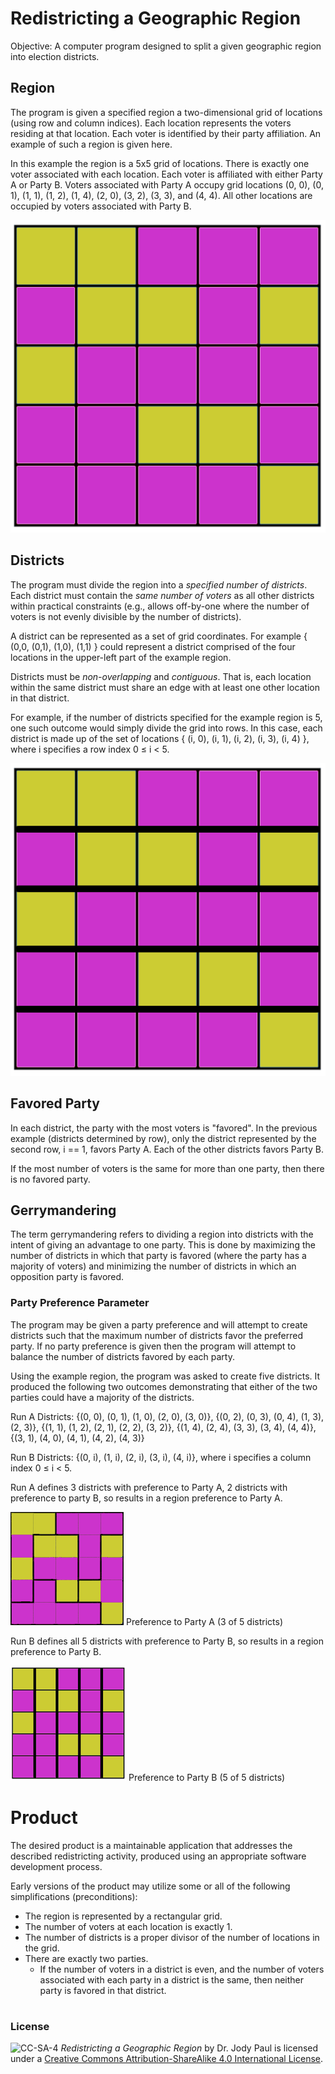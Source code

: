 # Redistricting a Geographic Region

Objective: A computer program designed to split a given geographic region into election districts.

## Region

The program is given a specified region a two-dimensional grid of locations (using row and column indices).  Each location represents the voters residing at that location.  Each voter is identified by their party affiliation.  An example of such a region is given here.

In this example the region is a 5x5 grid of locations. There is exactly one voter associated with each location. Each voter is affiliated with either Party A or Party B. Voters associated with Party A occupy grid locations (0, 0), (0, 1), (1, 1), (1, 2), (1, 4), (2, 0), (3, 2), (3, 3), and (4, 4). All other locations are occupied by voters associated with Party B.


![5x5 Region of Locations matching the textual description](/images/grid_5x5.gif)
 

## Districts

The program must divide the region into a _specified number of districts_. Each district must contain the _same number of voters_ as all other districts within practical constraints (e.g., allows off-by-one where the number of voters is not evenly divisible by the number of districts).

A district can be represented as a set of grid coordinates.  For example { (0,0, (0,1), (1,0), (1,1) } could represent a district comprised of the four locations in the upper-left part of the example region.

Districts must be _non-overlapping_ and _contiguous_. That is, each location within the same district must share an edge with at least one other location in that district.

For example, if the number of districts specified for the example region is 5, one such outcome would simply divide the grid into rows.  In this case, each district is made up of the set of locations { (i, 0), (i, 1), (i, 2), (i, 3), (i, 4) }, where i specifies a row index 0 ≤ i < 5.

![Example Region with Districts by Row](/images/rows.gif)

 

## Favored Party

In each district, the party with the most voters is "favored". In the previous example (districts determined by row), only the district represented by the second row, i == 1, favors Party A. Each of the other districts favors Party B.

If the most number of voters is the same for more than one party, then there is no favored party.

 

## Gerrymandering

The term gerrymandering refers to dividing a region into districts with the intent of giving an advantage to one party. This is done by maximizing the number of districts in which that party is favored (where the party has a majority of voters) and minimizing the number of districts in which an opposition party is favored.

 

### Party Preference Parameter

The program may be given a party preference and will attempt to create districts such that the maximum number of districts favor the preferred party. If no party preference is given then the program will attempt to balance the number of districts favored by each party.

Using the example region, the program was asked to create five districts. It produced the following two outcomes demonstrating that either of the two parties could have a majority of the districts.

Run A Districts:  {(0, 0), (0, 1), (1, 0), (2, 0), (3, 0)}, {(0, 2), (0, 3), (0, 4), (1, 3), (2, 3)}, {(1, 1), (1, 2), (2, 1), (2, 2), (3, 2)}, {(1, 4), (2, 4), (3, 3), (3, 4), (4, 4)}, {(3, 1), (4, 0), (4, 1), (4, 2), (4, 3)}

Run B Districts:  {(0, i), (1, i), (2, i), (3, i), (4, i)}, where i specifies a column index 0 ≤ i < 5.

Run A defines 3 districts with preference to Party A, 2 districts with preference to party B, so results in a region preference to Party A.

![Gerrymandered grid from Run A - Preference to Party A (3 of 5 districts)](images/gerry1_5x5.gif)  Preference to Party A (3 of 5 districts)

Run B defines all 5 districts with preference to Party B, so results in a region preference to Party B.

![Gerrymandered Grid for Run B - Preference to Party B (5 of 5 districts)](images/gerry2_5x5.gif) Preference to Party B (5 of 5 districts)

 

# Product
The desired product is a maintainable application that addresses the described redistricting activity, produced using an appropriate software development process.

Early versions of the product may utilize some or all of the following simplifications (preconditions):

* The region is represented by a rectangular grid.
* The number of voters at each location is exactly 1.
* The number of districts is a proper divisor of the number of locations in the grid.
* There are exactly two parties.
  * If the number of voters in a district is even, and the number of voters associated with each party in a district is the same, then neither party is favored in that district.


#

### License
![CC-SA-4](https://licensebuttons.net/l/by-sa/4.0/88x31.png) _Redistricting a Geographic Region_ by Dr. Jody Paul is licensed under a [Creative Commons Attribution-ShareAlike 4.0 International License](http://creativecommons.org/licenses/by-sa/4.0/). 
